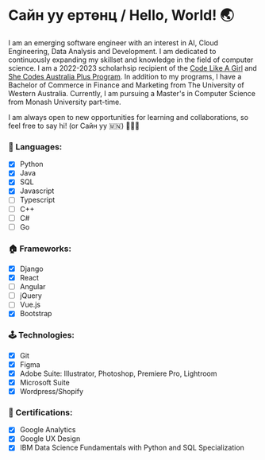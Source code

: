 # Сайн уу ертөнц / Hello, World! 🌏

I am an emerging software engineer with an interest in AI, Cloud Engineering, Data Analysis and Development. I am dedicated to continuously expanding my skillset and knowledge in the field of computer science. I am a 2022-2023 scholarhsip recipient of the [Code Like A Girl](https://www.codelikeagirl.com/) and [She Codes Australia Plus Program](https://shecodes.com.au/blog/introducing-the-she-codes-plus-cohort-for-perth-2022-2023/). In addition to my programs, I have a Bachelor of Commerce in Finance and Marketing from The University of Western Australia. Currently, I am pursuing a Master's in Computer Science from Monash University part-time.

I am always open to new opportunities for learning and collaborations, so feel free to say hi! (or Сайн уу 🇲🇳) 🙋🏼‍♀️

### 🐍 Languages:
- [x] Python
- [x] Java
- [x] SQL
- [x] Javascript
- [ ] Typescript
- [ ] C++
- [ ] C#
- [ ] Go

### 🏠 Frameworks: 
- [x] Django
- [x] React
- [ ] Angular
- [ ] jQuery
- [ ] Vue.js
- [x] Bootstrap

### 🕹️ Technologies:
- [x] Git
- [x] Figma
- [x] Adobe Suite: Illustrator, Photoshop, Premiere Pro, Lightroom
- [x] Microsoft Suite
- [x] Wordpress/Shopify

### 📄 Certifications:
- [x] Google Analytics 
- [x] Google UX Design
- [x] IBM Data Science Fundamentals with Python and SQL Specialization
